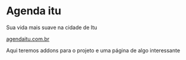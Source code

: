 # Agenda itu
Sua vida mais suave na cidade de Itu

[agendaitu.com.br](https://agendaitu.com.br)

Aqui teremos addons para o projeto e uma página de algo interessante
